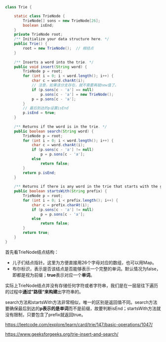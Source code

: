 ``` java
class Trie {

    static class TrieNode {
        TrieNode[] sons = new TrieNode[26];
        boolean isEnd;
    }
    private TrieNode root;
    /** Initialize your data structure here. */
    public Trie() {
        root = new TrieNode();	// 根结点
    }
    
    /** Inserts a word into the trie. */
    public void insert(String word) {
        TrieNode p = root;
        for (int i = 0; i < word.length(); i++) {
            char c = word.charAt(i);
            // 注意，如果该分支存在，就不需要再赋new值了。
            if (p.sons[c - 'a'] == null)
                p.sons[c - 'a'] = new TrieNode();
            p = p.sons[c - 'a'];
        }
        // 最后到达的p设置isEnd
        p.isEnd = true;
    }
    
    /** Returns if the word is in the trie. */
    public boolean search(String word) {
        TrieNode p = root;
        for (int i = 0; i < word.length(); i++) {
            char c = word.charAt(i);
            if (p.sons[c - 'a'] != null)
                p = p.sons[c - 'a'];
            else
                return false;
        }
        return p.isEnd;
    }
    
    /** Returns if there is any word in the trie that starts with the given prefix. */
    public boolean startsWith(String prefix) {
        TrieNode p = root;
        for (int i = 0; i < prefix.length(); i++) {
            char c = prefix.charAt(i);
            if (p.sons[c - 'a'] != null)
                p = p.sons[c - 'a'];
            else
                return false;
        }
        return true;
    }
}
```

首先看TrieNode结点结构：

* 儿子们结点指针。这里为方便直接用26个字母对应的数组，也可以用Map。
* 布尔标识，表示是否该结点是否能够表示一个完整的单词。默认情况为false，即都是视为前缀；**true**表示对应一个**单词**。

实际上TrieNode结点并没有存储任何字符或者字符串，我们是在一层层往下遍历的过程中**通过”路径“来构建**出字符串的。

search方法和startsWith方法非常相似，唯一的区别是返回值不同。search方法要确保最后到达的**p表示的是单词**而不是前缀，故要判断isEnd；startsWith方法就没有限制，只要包含了prefix就返回true。

https://leetcode.com/explore/learn/card/trie/147/basic-operations/1047/

https://www.geeksforgeeks.org/trie-insert-and-search/